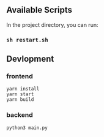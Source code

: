 
## Available Scripts

In the project directory, you can run:

### `sh restart.sh`


## Devlopment

### frontend
```shell
yarn install
yarn start
yarn build
```
### backend
```shell
python3 main.py
```

